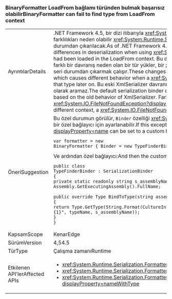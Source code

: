 ### <a name="binaryformatter-can-fail-to-find-type-from-loadfrom-context"></a><span data-ttu-id="d5bf8-101">BinaryFormatter LoadFrom bağlamı türünden bulmak başarısız olabilir</span><span class="sxs-lookup"><span data-stu-id="d5bf8-101">BinaryFormatter can fail to find type from LoadFrom context</span></span>

|   |   |
|---|---|
|<span data-ttu-id="d5bf8-102">Ayrıntılar</span><span class="sxs-lookup"><span data-stu-id="d5bf8-102">Details</span></span>|<span data-ttu-id="d5bf8-103">.NET Framework 4.5, bir dizi itibarıyla <xref:System.Xml.Serialization.XmlSerializer?displayProperty=name> kullanırken, değişiklikler seri durumundan çıkarma farklılıkları neden olabilir <xref:System.Runtime.Serialization.Formatters.Binary.BinaryFormatter?displayProperty=name> LoadFrom bağlamı yüklenen türler seri durumdan çıkarılacak.</span><span class="sxs-lookup"><span data-stu-id="d5bf8-103">As of .NET Framework 4.5, a number of <xref:System.Xml.Serialization.XmlSerializer?displayProperty=name> changes may cause differences in deserialization when using <xref:System.Runtime.Serialization.Formatters.Binary.BinaryFormatter?displayProperty=name> to deserialize types that had been loaded in the LoadFrom context.</span></span> <span data-ttu-id="d5bf8-104">Bu değişiklikler nedeniyle yeni yöntemlerdir <xref:System.Xml.Serialization.XmlSerializer?displayProperty=name> artık farklı bir davranış neden olan bir tür yükler, bir <xref:System.Runtime.Serialization.Formatters.Binary.BinaryFormatter?displayProperty=name> daha sonra bu türe seri durumdan çıkarmak çalışır.</span><span class="sxs-lookup"><span data-stu-id="d5bf8-104">These changes are due to the new ways <xref:System.Xml.Serialization.XmlSerializer?displayProperty=name> now loads a type which causes different behavior when a <xref:System.Runtime.Serialization.Formatters.Binary.BinaryFormatter?displayProperty=name> attempts to deserialize to that type later on.</span></span> <span data-ttu-id="d5bf8-105">Bu eski XmlSerializer davranışına göre bazı durumlarda çalışmış olabilir ancak varsayılan serileştirme Bağlayıcısı LoadFrom bağlamı otomatik olarak aramaz.</span><span class="sxs-lookup"><span data-stu-id="d5bf8-105">The default serialization binder does not automatically search the LoadFrom context, although it may have worked in some circumstances based on the old behavior of XmlSerializer.</span></span> <span data-ttu-id="d5bf8-106">Farklı bir bağlamda yüklenmiş bir derlemeden bir tür yüklenirken değişiklikleri nedeniyle bir <xref:System.IO.FileNotFoundException?displayProperty=name> oluşturulabilir.</span><span class="sxs-lookup"><span data-stu-id="d5bf8-106">Due to the changes, when a type is being loaded from an assembly loaded in a different context, a <xref:System.IO.FileNotFoundException?displayProperty=name> may be thrown.</span></span>|
|<span data-ttu-id="d5bf8-107">Öneri</span><span class="sxs-lookup"><span data-stu-id="d5bf8-107">Suggestion</span></span>|<span data-ttu-id="d5bf8-108">Bu özel durumun görülür, <code>Binder</code> özelliği <xref:System.Runtime.Serialization.Formatters.Binary.BinaryFormatter?displayProperty=name> doğru türde bulduğunuz bir özel bağlayıcı için ayarlanabilir.</span><span class="sxs-lookup"><span data-stu-id="d5bf8-108">If this exception is seen, the <code>Binder</code> property of the <xref:System.Runtime.Serialization.Formatters.Binary.BinaryFormatter?displayProperty=name> can be set to a custom binder that will find the correct type.</span></span><pre><code class="lang-csharp">var formatter = new BinaryFormatter { Binder = new TypeFinderBinder() }&#13;&#10;</code></pre><span data-ttu-id="d5bf8-109">Ve ardından özel bağlayıcı:</span><span class="sxs-lookup"><span data-stu-id="d5bf8-109">And then the custom binder:</span></span><pre><code class="lang-csharp">public class TypeFinderBinder : SerializationBinder&#13;&#10;{&#13;&#10;private static readonly string s_assemblyName = Assembly.GetExecutingAssembly().FullName;&#13;&#10;&#13;&#10;public override Type BindToType(string assemblyName, string typeName)&#13;&#10;{&#13;&#10;return Type.GetType(String.Format(CultureInfo.InvariantCulture, &quot;{0}, {1}&quot;, typeName, s_assemblyName));&#13;&#10;}&#13;&#10;}&#13;&#10;</code></pre>|
|<span data-ttu-id="d5bf8-110">Kapsam</span><span class="sxs-lookup"><span data-stu-id="d5bf8-110">Scope</span></span>|<span data-ttu-id="d5bf8-111">Kenar</span><span class="sxs-lookup"><span data-stu-id="d5bf8-111">Edge</span></span>|
|<span data-ttu-id="d5bf8-112">Sürüm</span><span class="sxs-lookup"><span data-stu-id="d5bf8-112">Version</span></span>|<span data-ttu-id="d5bf8-113">4,5</span><span class="sxs-lookup"><span data-stu-id="d5bf8-113">4.5</span></span>|
|<span data-ttu-id="d5bf8-114">Tür</span><span class="sxs-lookup"><span data-stu-id="d5bf8-114">Type</span></span>|<span data-ttu-id="d5bf8-115">Çalışma zamanı</span><span class="sxs-lookup"><span data-stu-id="d5bf8-115">Runtime</span></span>|
|<span data-ttu-id="d5bf8-116">Etkilenen API’ler</span><span class="sxs-lookup"><span data-stu-id="d5bf8-116">Affected APIs</span></span>|<ul><li><xref:System.Runtime.Serialization.Formatters.Binary.BinaryFormatter?displayProperty=nameWithType></li><li><xref:System.Runtime.Serialization.Formatters.Binary.BinaryFormatter.Deserialize(System.IO.Stream)?displayProperty=nameWithType></li><li><xref:System.Runtime.Serialization.Formatters.Binary.BinaryFormatter.Deserialize(System.IO.Stream,System.Runtime.Remoting.Messaging.HeaderHandler)?displayProperty=nameWithType></li></ul>|

